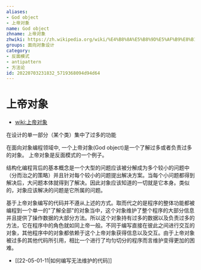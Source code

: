 ```yaml
---
aliases:
- God object
- 上帝对象
name: God object
zhname: 上帝对象
zhwiki: https://zh.wikipedia.org/wiki/%E4%B8%8A%E5%B8%9D%E5%AF%B9%E8%B1%A1
groups: 面向对象设计
category:
- 反面模式
- antipattern
- 方法论
id: 20220703231832_5719368094d94d64
---
```


# 上帝对象

* [wiki:上帝对象](https://zh.wikipedia.org/wiki/%E4%B8%8A%E5%B8%9D%E5%AF%B9%E8%B1%A1)

在设计的单一部分（某个类）集中了过多的功能

在面向对象编程领域中, 一个上帝对象(God object)是一个了解过多或者负责过多的对象。 上帝对象是反面模式的一个例子。

结构化编程背后的基本概念是一个大型的问题应该被分解成为多个较小的问题中（分而治之的策略）并且针对每个较小的问题提出解决方案。当每个小问题都得到解决后，大问题本体就得到了解决。因此对象应该知道的一切就是它本身。类似的，对象应该解决的问题是它所属的问题。

基于上帝对象编写的代码并不遵从上述的方式。取而代之的是程序的整体功能都被编程到一个单一的"了解全部"的对象当中，这个对象维护了整个程序的大部分信息并且提供了操作数据的大部分方法。所以这个对象持有过多的数据以及负责过多的方法，它在程序中的角色就如同上帝一般。不同于编写直接在彼此之间进行交互的对象，其他程序中的对象都依赖于这个上帝对象获得信息以及交互。由于上帝对象被过多的其他代码所引用，相比一个进行了均匀切分的程序而言维护变得更加的困难。

* [[22-05-01-11|如何编写无法维护的代码]]
